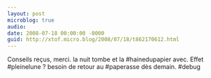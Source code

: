 ```yaml
---
layout: post
microblog: true
audio: 
date: 2008-07-18 00:00:00 -0000
guid: http://xtof.micro.blog/2008/07/18/t862170612.html
---
```

Conseils reçus, merci. la nuit tombe et la #hainedupapier avec. Effet #pleinelune ? besoin de retour au #paperasse dès demain. #debug
